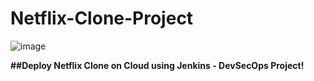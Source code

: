 # Netflix-Clone-Project
![image](https://github.com/user-attachments/assets/b2c68256-f012-422f-96a6-7ee4684756ba)

**##Deploy Netflix Clone on Cloud using Jenkins - DevSecOps Project!**
